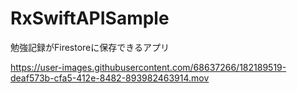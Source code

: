 # RxSwiftAPISample
勉強記録がFirestoreに保存できるアプリ

https://user-images.githubusercontent.com/68637266/182189519-deaf573b-cfa5-412e-8482-893982463914.mov

